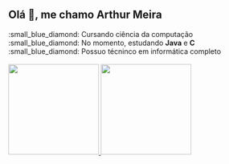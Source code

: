 <h2>Olá 👋, me chamo Arthur Meira</h2>
:small_blue_diamond: Cursando ciência da computação
<br>
:small_blue_diamond: No momento, estudando <b>Java</b> e <b>C</b>
<br>
:small_blue_diamond: Possuo técninco em informática completo
<br><br>
<div>
<a href="https://github.com/arthurmeira">
<img height="180em" src="https://github-readme-stats.vercel.app/api?username=arthurmeira&show_icons=true&theme=gotham&include_all_commits=true&count_private=true"/>
<img height="180em" src="https://github-readme-stats.vercel.app/api/top-langs/?username=arthurmeira&layout=compact&langs_count=7&theme=gotham"/>
</div>
